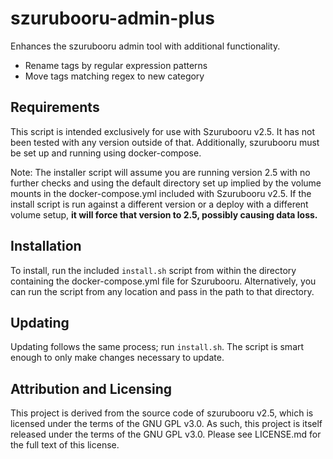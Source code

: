 szurubooru-admin-plus
=====================

Enhances the szurubooru admin tool with additional functionality.

* Rename tags by regular expression patterns
* Move tags matching regex to new category

## Requirements

This script is intended exclusively for use with Szurubooru v2.5. It has not
been tested with any version outside of that. Additionally, szurubooru must be
set up and running using docker-compose.

Note: The installer script will assume you are running version 2.5 with no
further checks and using the default directory set up implied by the volume
mounts in the docker-compose.yml included with Szurubooru v2.5. If the install
script is run against a different version or a deploy with a different volume
setup, **it will force that version to 2.5, possibly causing data loss.**

## Installation

To install, run the included `install.sh` script from within the directory
containing the docker-compose.yml file for Szurubooru. Alternatively, you can
run the script from any location and pass in the path to that directory.

## Updating

Updating follows the same process; run `install.sh`. The script is smart enough
to only make changes necessary to update.

## Attribution and Licensing

This project is derived from the source code of szurubooru v2.5, which is
licensed under the terms of the GNU GPL v3.0. As such, this project is itself
released under the terms of the GNU GPL v3.0. Please see LICENSE.md for the full
text of this license.